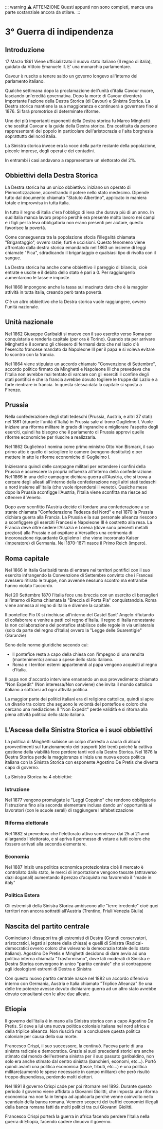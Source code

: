 ::: warning ⚠ ATTENZIONE
Questi appunti non sono completi, manca una parte sostanziale ancora da stilare.
:::

# 3° Guerra di indipendenza
## Introduzione
17 Marzo 1861 Viene ufficializzato il nuovo stato italiano (Il regno di italia), guidato da Vittoio Emanuele II.
E' una monarchia parlamentare.

Cavour è ruscito a tenere saldo un governo longevo all'interno del parlamento italiano.

Qualche settimana dopo la proclamazione dell'unità d'italia Cavour muore, lasciando un'eredità governativa.
Dopo la morte di Cavour diventerà importante l'azione della Destra Storica (di Cavour) e Sinistra Storica.
La Destra storica mantiene la sua maggioranza e continuerà a governare fino al 1876. Si farà promotrice di determinate riforme.

Uno dei più importanti esponenti della Destra storica fu Marco Minghetti che sostituì Cavour e la guida della Destra storica.
Era costituita da persone rappresentanti del popolo in particolare dell'aristocrazia e l'alta borghesia soprattutto del nord italia.

La Sinistra storica invece era la voce della parte restante della popolazione, piccole imprese, degli operai e dei contadini.

In entrambi i casi andavano a rappresentare un elettorato del 2%.
## Obbiettivi della Destra Storica
La Destra storica ha un unico obbiettivo: iniziano un operato di Piemontizzazione, accentrando il potere nello stato medesimo.
Dipende tutto dal documento chiamato "Statuto Albertino", applicato in maniera totale e improvvisa in tutta italia.

In tutto il regno di italia c'era l'obbligo di leva che durava più di un anno.
In sud italia manca lavoro proprio perchè era presente molto lavoro nei campi e i figli per la leva obbligatoria non erano presenti per aiutare, questo favorisce la povertà.

Come conseguenza tra la popolazione sfocia l'illegalità chiamata "Brigantaggio", ovvero razie, furti e uccisioni.
Questo fenomeno viene affrontato dalla destra storica emandando nel 1863 un insieme di leggi chiamate "Pica", sdradicando il brigantaggio e qualsiasi tipo di rivolta con il sangue.

La Destra storica ha anche come obbiettivo il pareggio di bilancio, cioè entrate e uscite e il debito dello stato è pari a 0.
Per raggiungerlo aumentarono le tasse e imposte.

Nel 1868 impongono anche la tassa sul macinato dato che è la maggior attività in tutta italia, creando però tanta povertà.

C'è un altro obbiettivo che la Destra storica vuole raggiungere, ovvero l'unità nazionale.
## Unità nazionale
Nel 1862 Giuseppe Garibaldi si muove con il suo esercito verso Roma per conquistarla e renderla capitale (per ora è Torino).
Quando sta per arrivare Minghetti e il sovrano gli chiesero di fermarsi dato che nel lazio c'è l'esercito francese mandato da Napoleone III per il papa e si voleva evitare lo scontro con la francia.

Nel 1864 viene stipulato un accordo chiamato "Convenzione di Settembre", accordo politico firmato da Minghetti e Napoleone III che prevedeva che l'italia non avrebbe mai tentato di varcare con gli eserciti il confine degli stati pontifici e che la francia avrebbe dovuto togliere le truppe dal Lazio e a farle rientrare in francia.
In questa stessa data la capitale si sposta a Firenze.
## Prussia
Nella confederazione degli stati tedeschi (Prussia, Austria, e altri 37 stati) nel 1861 (durante l'unità d'Italia) in Prussia sale al trono Guglielmo I.
Vuole iniziare una riforma militare in grado di ingrandire e migliorare l'aspetto degli eserciti, quindi ha bisogno che il parlamento di Prussia approvi quelle riforme economiche per riuscire a realizzarla.

Nel 1862 Guglielmo I nomina come primo ministro Otto Von Bismark, il suo primo atto è quello di sciogliere le camere (vengono destituite) e per mettere in atto le riforme economiche di Guglielmo I.

Inizieranno quindi delle campagne militari per estendere i confini della Prussia e accrescere la propria influenza all'interno della confederazione.
Nel 1866 in una delle campagne dichiara guerra all'Austria, che si trova a cercare degli alleati all'interno della confederazione negli altri stati tedeschi a nord insieme all'Italia (che vuole riprendersi il veneto).
Qualche mese dopo la Prussia sconfigge l'Austria, l'Italia viene sconfitta ma riesce ad ottenere il Veneto.

Dopo aver sconfitto l'Austria decide di fondare una confederazione a se stante chiamata "Confederazione Tedesca del Nord" e nel 1870 la Prussia dichiara guerra alla Francia.
La Prussia e la sua personale alleanza riescono a sconfiggere gli eserciti Francesi e Napoleone III è costretto alla resa.
La Francia deve oltre cedere l'Alsazia e Lorena (dove sono presenti metalli preziosi) alla Prussia e ad ospitare a Versailles una cerimonia di incoronazione riguardante Guglielmo I che viene incoronato Kaiser (imperatore) di Germania.
Nel 1870-1871 nasce il Primo Reich (impero).
## Roma capitale
Nel 1866 in Italia Garibaldi tenta di entrare nei territori pontifici con il suo esercito infrangendo la Convenzione di Settembre convinto che i Francesi avessero ritirato le truppe, non avvenne nessuno scontro ma entrambe hanno violato l'accordo.

Nel 20 Settembre 1870 l'Italia fece una breccia con un esercito di bersaglieri all'interno di Roma chiamata la "Breccia di Porta Pia" conquistandola.
Roma viene annessa al regno di Italia e divenne la capitale.

Il pontefice Pio IX si rinchiuse all'interno del Castel Sant' Angelo rifiutando di collaborare e venire a patti col regno d'Italia.
Il regno di Italia nonostante la non collaborazione del pontefice stabilisce delle regole in via unilaterale (solo da parte del regno d'Italia) ovvero la "Legge delle Guarentigie" (Garanzie)

Sono delle norme giuridiche secondo cui:
- Il pontefice resta a capo della chiesa con l'impegno di una rendita (mantenimento) annua a spese dello stato italiano.
- Roma e i territori esterni appartenenti al papa vengono acquisiti al regno d'Italia.

Il papa non d'accordo interviene emanando un suo provvedimento chiamato "Non Expedit" (Non interessa/Non conviene) che invita il mondo cattolico italiano a sottrarsi ad ogni attività politica.

La maggior parte dei politici italiani era di religione cattolica, quindi si apre un divario tra coloro che seguono le volontà del pontefice e coloro che cercano una mediazione:
Il "Non Expedit" perde validità e si ritorna alla piena attività politica dello stato italiano.
## L'Ascesa della Sinistra Storica e i suoi obbiettivi
La politica di Minghetti subisce un colpo d'arresto a causa di alcuni provvedimenti sul funzionamento dei trasporti (dei treni) poichè la cattiva gestione della viabilità fece perdere tanti voti alla Destra Storica.
Nel 1876 la Destra Storica perde la maggioranza e inizia una nuova epoca politica italiana con la Sinistra Storica con esponente Agostino De Pretis che diventa capo di governo.

La Sinistra Storica ha 4 obbiettivi:
### Istruzione
Nel 1877 vengono promulgate le "Leggi Coppino" che rendono obbligatoria l'istruzione fino alla seconda elementare inclusa dando un' opportunità ai lavoratori (con le scuole serali) di raggiungere l'alfabetizzazione
### Riforma elettorale
Nel 1882 si prevedeva che l'elettorato attivo scendesse dai 25 ai 21 anni allargando l'elettorato, e si apriva il permesso di votare a tutti coloro che fossero arrivati alla seconda elementare. 
### Economia
Nel 1887 Iniziò una politica economica protezionista cioè il mercato è controllato dallo stato, le merci di importazione vengono tassate (attraverso dazi doganali) aumentando il prezzo d'acquisto ma favorendo il "made in italy"
### Politica Estera
Gli estremisti della Sinistra Storica ambiscono alle "terre irredente" cioè quei territori non ancora sottratti all'Austria (Trentino, Friuli Venezia Giulia)
## Nascita del partito centrale
Cominciano i dissapori tra gli estremisti di Destra (Grandi conservatori, aristocratici, legati al potere della chiesa) e quelli di Sinistra (Radical-democratici ovvero coloro che volevano la democrazia totale dello stato italiano).
Agostino De Pretis e Minghetti decidono di dare avvio ad una politica interna chiamata "Trasformismo", dove lati moderati di Sinistra e Destra Storica convergono in unico "partito centrale" che si contrappone agli ideologismi estremi di Destra e Sinistra

Con questo nuovo partito centrale nasce nel 1882 un accordo difensivo interno con Germania, Austria e Italia chiamato "Triplice Alleanza"
Se una delle tre potenze avesse dovuto dichiarare guerra ad un altro stato avrebbe dovuto consultarsi con le altre due alleate.
## Etiopia
Il governo dell'italia è in mano alla Sinistra storica con a capo Agostino De Pretis. Si deve a lui una nuova politica coloniale italiana nel nord africa e della triplice alleanza. Non riuscirà mai a concludere questa politica coloniale per causa della sua morte.

Francesco Crispi, il suo successore, la continuò. Faceva parte di una sinistra radicale e democratica.
Grazie ai suoi precedenti storici era anche stimato dal mondo dell'estrema sinistra per il suo passato garibaldino, non solo era anche stimato dal centro sinistra (banchieri, economi, etc...).
Portò quindi avanti una politica economica (tasse, trbuti, etc...) e una politica militare(aumentò le spese necessarie in campo militare) che però risultò troppo dispendiosa, perdendo molti elettori.

Nel 1891 il governo Crispi cade per poi ritornare nel 1893.
Durante questo periodo il governo viene affidato a Giovanni Giolitti, che imposta una riforma economica ma non fa in tempo ad applicarla perchè venne coinvolto nello scandalo della banca romana. Vennero scoperti dei traffici economici illegali della banca romana fatti da molti politici tra cui Giovanni Giolitti.

Francesco Crispi porterà la guerra in africa facendo perdere l'italia nella guerra di Etiopia, facendo cadere dinuovo il governo.